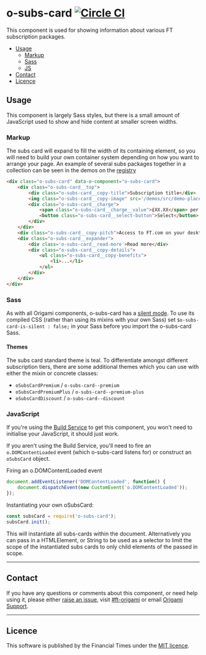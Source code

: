 o-subs-card [![Circle CI](https://circleci.com/gh/Financial-Times/o-subs-card/tree/master.svg?style=svg)](https://circleci.com/gh/Financial-Times/o-subs-card/tree/master)
=================

This component is used for showing information about various FT subscription packages.


- [Usage](#usage)
	- [Markup](#markup)
	- [Sass](#sass)
	- [JS](#js)
- [Contact](#contact)
- [Licence](#licence)

## Usage

This component is largely Sass styles, but there is a small amount of JavaScript used to show and hide content at smaller screen widths.

### Markup

The subs card will expand to fill the width of its containing element, so you will need to build your own container system depending on how you want to arrange your page. An example of several subs packages together in a collection can be seen in the demos on the [registry](http://registry.origami.ft.com/components/o-subs-card)

```html
<div class="o-subs-card" data-o-component="o-subs-card">
	<div class="o-subs-card__top">
		<div class="o-subs-card__copy-title">Subscription title</div>
		<img class="o-subs-card__copy-image" src='/demos/src/demo-placeholder.png' alt='photo of FT subscription options'>
		<div class="o-subs-card__charge">
			<span class="o-subs-card__charge__value">£XX.XX</span> per week
			<button class="o-subs-card__select-button">Select</button>
		</div>
	</div>
	<div class="o-subs-card__copy-pitch">Access to FT.com on your desktop, mobile and tablet</div>
	<div class="o-subs-card__expander">
		<div class='o-subs-card__read-more'>Read more</div>
		<div class="o-subs-card__copy-details">
			<ul class="o-subs-card__copy-benefits">
				<li>...</li>
			</ul>
		</div>
	</div>
</div>
```

### Sass

As with all Origami components, o-subs-card has a [silent mode](http://origami.ft.com/docs/syntax/scss/#silent-styles). To use its compiled CSS (rather than using its mixins with your own Sass) set `$o-subs-card-is-silent : false;` in your Sass before you import the o-subs-card Sass.

#### Themes

The subs card standard theme is teal. To differentiate amongst different subscription tiers, there are some additional themes which you can use with either the mixin or concrete classes:
- `oSubsCardPremium` / `o-subs-card--premium`
- `oSubsCardPremiumPlus` / `o-subs-card--premium-plus`
- `oSubsCardDiscount` / `o-subs-card--discount`

### JavaScript

If you're using the [Build Service](https://www.ft.com/__origami/service/build/v2/) to get this component, you won't need to initialise your JavaScript, it should just work.

If you aren't using the Build Service, you'll need to fire an `o.DOMContentLoaded` event (which o-subs-card listens for) or construct an `oSubsCard` object.

Firing an o.DOMContentLoaded event

```js
document.addEventListener('DOMContentLoaded', function() {
	document.dispatchEvent(new CustomEvent('o.DOMContentLoaded'));
});
```

Instantiating your own oSubsCard:

```js
const subsCard = require('o-subs-card');
subsCard.init();
```
This will instantiate all subs-cards within the document. Alternatively you can pass in a HTMLElement, or String to be used as a selector to limit the scope of the instantiated subs cards to only child elements of the passed in scope.

---

## Contact

If you have any questions or comments about this component, or need help using it, please either [raise an issue](https://github.com/Financial-Times/o-subs-card/issues), visit [#ft-origami](https://financialtimes.slack.com/messages/ft-origami/) or email [Origami Support](mailto:origami-support@ft.com).

----

## Licence

This software is published by the Financial Times under the [MIT licence](http://opensource.org/licenses/MIT).

